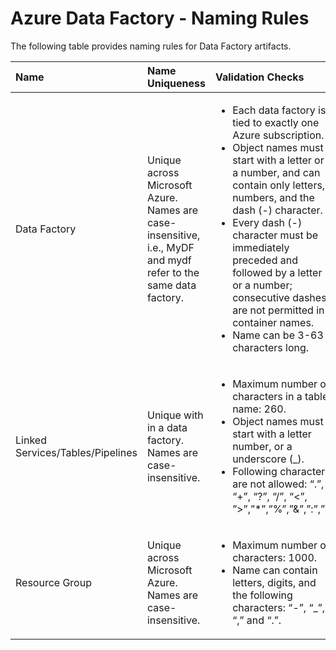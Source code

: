 <properties 
	pageTitle="Data Factory - Naming Rules | Microsoft Azure" 
	description="Describes naming rules for Data Factory entities." 
	services="data-factory" 
	documentationCenter="" 
	authors="spelluru" 
	manager="jhubbard" 
	editor="monicar"/>

<tags 
	ms.service="data-factory" 
	ms.workload="data-services" 
	ms.tgt_pltfrm="na" 
	ms.devlang="na" 
	ms.topic="article" 
	ms.date="01/26/2016" 
	ms.author="spelluru"/>

# Azure Data Factory - Naming Rules 
The following table provides naming rules for Data Factory artifacts.



Name | Name Uniqueness | Validation Checks
:--- | :-------------- | :----------------
Data Factory | Unique across Microsoft Azure. Names are case-insensitive, i.e., MyDF and mydf refer to the same data factory. |<ul><li>Each data factory is tied to exactly one Azure subscription.</li><li>Object names must start with a letter or a number, and can contain only letters, numbers, and the dash (-) character.</li><li>Every dash (-) character must be immediately preceded and followed by a letter or a number; consecutive dashes are not permitted in container names.</li><li>Name can be 3-63 characters long.</li></ul>
Linked Services/Tables/Pipelines | Unique with in a data factory. Names are case-insensitive. | <ul><li>Maximum number of characters in a table name: 260.</li><li>Object names must start with a letter  number, or a  underscore (_).</li><li>Following characters are not allowed: “.”, “+”, “?”, “/”, “<”, ”>”,”*”,”%”,”&”,”:”,”\\”</li></ul>
Resource Group | Unique across Microsoft Azure. Names are case-insensitive. | <ul><li>Maximum number of characters: 1000.</li><li>Name can contain letters, digits, and the following characters: “-”, “_”, “,” and “.”.</li></ul>
